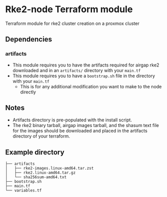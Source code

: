 # Rke2-node Terraform module

Terraform module for rke2 cluster creation on a proxmox cluster

## Dependencies

### artifacts
- This module requires you to have the artifacts required for airgap rke2 downloaded and in an `artifacts/` directory with your `main.tf`
- This module requires you to have a `bootstrap.sh` file in the directory with your `main.tf`
    - This is for any additional modification you want to make to the node directly

## Notes
- Artifacts directory is pre-populated with the install script.
- The rke2 binary tarball, airgap images tarball, and the shasum text file for the images should be downloaded and placed in the artifacts directory of your terraform.

## Example directory
```
├── artifacts
│   ├── rke2-images.linux-amd64.tar.zst
│   ├── rke2.linux-amd64.tar.gz
│   └── sha256sum-amd64.txt
├── bootstrap.sh
├── main.tf
└── variables.tf
```